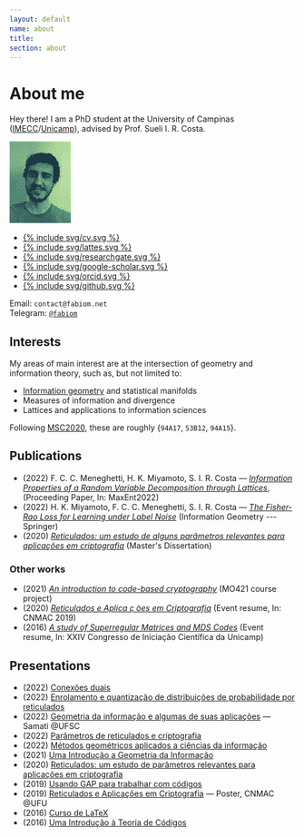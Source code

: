 ```yaml
---
layout: default
name: about
title:
section: about
---
```



# About me

Hey there! I am a PhD student at the University of Campinas ([IMECC](https://www.ime.unicamp.br/)/[Unicamp](https://www.unicamp.br/)), advised by Prof. Sueli I. R. Costa.

<div class="card">
  <img id="me" src="me.png">
  <ul>
    <li><a href="/docs/resume.pdf">{% include svg/cv.svg %}</a></li>
    <li><a href="http://lattes.cnpq.br/5029099102514492">{% include svg/lattes.svg %}</a></li>
    <li><a href="https://www.researchgate.net/profile/Fabio-C-C-Meneghetti">{% include svg/researchgate.svg %}</a></li>
    <li><a href="https://scholar.google.com/citations?user=htGuJdwAAAAJ">{% include svg/google-scholar.svg %}</a></li>
    <li><a href="https://orcid.org/0000-0001-8323-1282">{% include svg/orcid.svg %}</a></li>
    <li><a href="https://github.com/fabiom">{% include svg/github.svg %}</a></li>
  </ul>
  <span id="email">Email: <code>contact@fabiom.net</code></span><br/>
  <span id="email">Telegram: <code><a href="https://t.me/fabiom">@fabiom</a></code></span>
</div>

## Interests

My areas of main interest are at the intersection of geometry and information theory, such as, but not limited to:

- [Information geometry](/information-geometry) and statistical manifolds
- Measures of information and divergence
- Lattices and applications to information sciences

Following [MSC2020](https://mathscinet.ams.org/mathscinet/msc/msc2020.html), these are roughly {`94A17`, `53B12`, `94A15`}.

## Publications

- (2022) F. C. C. Meneghetti, H. K. Miyamoto, S. I. R. Costa — *[Information Properties of a Random Variable Decomposition through Lattices](https://www.mdpi.com/2673-9984/5/1/19)*, (Proceeding Paper, In: MaxEnt2022)
- (2022) H. K. Miyamoto, F. C. C. Meneghetti, S. I. R. Costa — *[The Fisher-Rao Loss for Learning under Label Noise](https://doi.org/10.1007/s41884-022-00076-8)* (Information Geometry --- Springer)
- (2020) *[Reticulados: um estudo de alguns parâmetros relevantes para aplicações em criptografia](docs/dissertacao.pdf)* (Master's Dissertation)

### Other works

- (2021) *[An introduction to code-based cryptography](docs/code-based-cripto.pdf)* (MO421 course project)
- (2020) *[Reticulados e Aplica ̧c ̃oes em Criptografia](https://proceedings.sbmac.org.br/sbmac/article/view/2975/3007)* (Event resume, In: CNMAC 2019)
- (2016) *[A study of Superregular Matrices and MDS Codes](https://doi.org/10.19146/pibic-2016-51367)* (Event resume, In: XXIV Congresso de Iniciação Científica da Unicamp)

## Presentations

- (2022) [Conexões duais](docs/conexoes-duais-2022.pdf)
- (2022) [Enrolamento e quantização de distribuições de probabilidade por reticulados](docs/enrolamento-quantizacao-2022.pdf)
- (2022) [Geometria da informação e algumas de suas aplicações](docs/geoinfo-ufsc-2022.pdf) — Samati @UFSC
- (2022) [Parâmetros de reticulados e criptografia](docs/crypto-lattice-2022.pdf)
- (2022) [Métodos geométricos aplicados a ciências da informação](docs/quali-doutorado.pdf)
- (2021) [Uma Introdução a Geometria da Informação](docs/info-geometry2021.pdf)
- (2020) [Reticulados: um estudo de parâmetros relevantes para aplicações em criptografia](docs/defesa-mestrado.pdf)
- (2019) [Usando GAP para trabalhar com códigos](docs/gap-2019.pdf)
- (2019) [Reticulados e Aplicações em Criptografia](docs/cnmac-2019-poster.pdf) — Poster, CNMAC @UFU
- (2016) [Curso de LaTeX](/curso-LaTeX-camecc)
- (2016) [Uma Introdução à Teoria de Códigos](docs/divulgamat2016.pdf)
